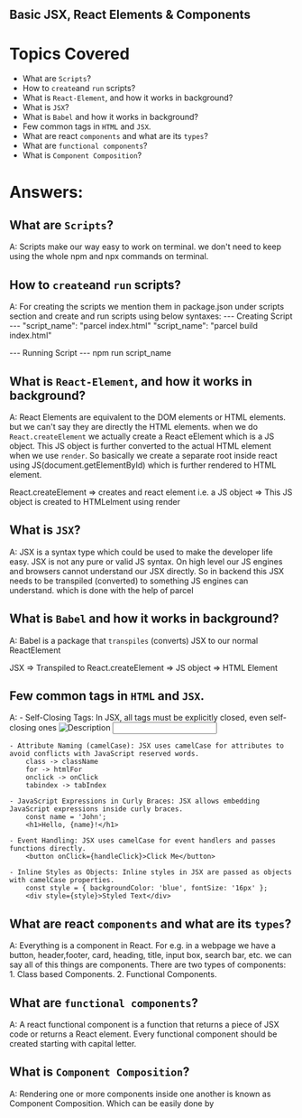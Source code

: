 ## Basic JSX, React Elements & Components

# Topics Covered

- What are `Scripts`?
- How to `create`and `run` scripts?
- What is `React-Element`, and how it works in background?
- What is `JSX`? 
- What is `Babel` and how it works in background?
- Few common tags in `HTML` and `JSX`.
- What are react `components` and what are its `types`?
- What are `functional components`?
- What is `Component Composition`?



# Answers: 

## What are `Scripts`?
A: Scripts make our way easy to work on terminal. we don't need to keep using the whole npm and npx commands on terminal.


## How to `create`and `run` scripts?
A: For creating the scripts we mention them in package.json under scripts section and create and run scripts using below syntaxes:
 --- Creating Script ---
 "script_name": "parcel index.html"
 "script_name": "parcel build index.html"

 --- Running Script ---
 npm run script_name


## What is `React-Element`, and how it works in background?
A: React Elements are equivalent to the DOM elements or HTML elements. but we can't say they are directly the HTML elements. when we do `React.createElement` we actually create a React eElement which is a JS object. This JS object is further converted to the actual HTML element when we use `render`. So basically we create a separate root inside react using JS(document.getElementById) which is further rendered to HTML element.

React.createElement => creates and react element i.e. a JS object => This JS object is created to HTMLelment using render


## What is `JSX`? 
A: JSX is a syntax type which could be used to make the developer life easy. JSX is not any pure or valid JS syntax. On high level our JS engines and browsers cannot understand our JSX directly. So in backend this JSX needs to be transpiled (converted) to something JS engines can understand. which is done with the help of parcel


## What is `Babel` and how it works in background?
A: Babel is a package that `transpiles` (converts) JSX to our normal ReactElement

JSX => Transpiled to React.createElement => JS object => HTML Element


## Few common tags in `HTML` and `JSX`.
A: 
    - Self-Closing Tags: In JSX, all tags must be explicitly closed, even self-closing ones
        <img src="image.jpg" alt="Description" />
        <input type="text" />

    - Attribute Naming (camelCase): JSX uses camelCase for attributes to avoid conflicts with JavaScript reserved words.
        class -> className
        for -> htmlFor
        onclick -> onClick
        tabindex -> tabIndex

    - JavaScript Expressions in Curly Braces: JSX allows embedding JavaScript expressions inside curly braces.
        const name = 'John';
        <h1>Hello, {name}!</h1>

    - Event Handling: JSX uses camelCase for event handlers and passes functions directly.
        <button onClick={handleClick}>Click Me</button>
    
    - Inline Styles as Objects: Inline styles in JSX are passed as objects with camelCase properties.
        const style = { backgroundColor: 'blue', fontSize: '16px' };
        <div style={style}>Styled Text</div>


## What are react `components` and what are its `types`?
A: Everything is a component in React. For e.g. in a webpage we have a button, header,footer, card, heading, title, input box, search bar, etc. we can say all of this things are components. There are two types of components: 1. Class based Components. 2. Functional Components.


## What are `functional components`?
A: A react functional component is a function that returns a piece of JSX code or returns a React element. Every functional component should be created starting with capital letter. 


## What is `Component Composition`?
A: Rendering one or more components inside one another is known as Component Composition. Which can be easily done by <RenderingComponent/>


